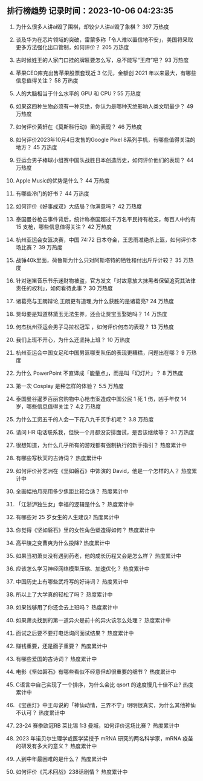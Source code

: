 
## 排行榜趋势 记录时间：2023-10-06 04:23:35
  
  1. 为什么很多人讲ai毁了围棋，却较少人讲ai毁了象棋？ 397 万热度
    
  2. 谈及华为在芯片领域的突破，雷蒙多称「令人难以置信地不安」，美国将采取更多方法强化出口管制，如何评价？ 205 万热度
    
  3. 古时候姓王的人家门口挂的牌匾要怎么写，总不能写“王府”吧？ 93 万热度
    
  4. 苹果CEO库克出售苹果股票套现近 3 亿元，金额创  2021 年以来最大，有哪些信息值得关注？ 58 万热度
    
  5. 人的大脑相当于什么水平的 GPU 和 CPU ? 55 万热度
    
  6. 如果这四种生物必须有一种灭绝，你认为是哪种灭绝影响人类文明最少？ 49 万热度
    
  7. 如何评价黄轩在《莫斯科行动》里的表现？ 46 万热度
    
  8. 如何评价2023年10月4日发售的Google Pixel 8系列手机，有哪些值得关注的地方？ 45 万热度
    
  9. 亚运会男子棒球小组赛中国队战胜日本创造历史，如何评价他们的表现？ 44 万热度
    
  10. Apple Music的优势是什么？ 44 万热度
    
  11. 有哪些冷门的好书？ 44 万热度
    
  12. 如何评价《好事成双》大结局？你满意吗？ 42 万热度
    
  13. 泰国曼谷枪击事件背后，统计称泰国超过千万名平民持有枪支，每百人中约有 15 支枪，哪些信息值得关注？ 42 万热度
    
  14. 杭州亚运会女篮决赛，中国 74:72 日本夺金，王思雨准绝杀上篮，如何评价本场比赛？ 39 万热度
    
  15. 战锤40k里面，荷鲁斯为什么只对阿斯塔特的牺牲和付出斤斤计较？ 35 万热度
    
  16. 针对迷笛音乐节乐迷财物被盗，官方发文「对故意放大抹黑者保留追究其法律责任的权利」，如何看待此事？ 30 万热度
    
  17. 诸葛亮与王朗辩论,王朗更有道理,为什么获胜的是诸葛亮? 24 万热度
    
  18. 贾母要是知道林黛玉无法生养，还会让贾宝玉娶她吗？ 14 万热度
    
  19. 何杰杭州亚运会男子马拉松冠军 ，如何评价何杰的表现？ 13 万热度
    
  20. 我们上班不开心，为什么还坚持上班？ 10 万热度
    
  21. 杭州亚运会中国女足和中国男篮哪支队伍的表现更糟糕，问题出在哪？ 9 万热度
    
  22. 为什么 PowerPoint 不直译成「能量点」，而是叫「幻灯片」？ 8 万热度
    
  23. 第一次 Cosplay 是种怎样的体验？ 5.5 万热度
    
  24. 泰国曼谷暹罗百丽宫购物中心枪击案造成中国公民 1 死 1 伤，凶手年仅 14 岁，哪些信息值得关注？ 4.2 万热度
    
  25. 为什么工资五千的人会一下花八九千买手机呢？ 3.8 万热度
    
  26. 请问 HR 电话联系我，但快一个月都没安排面试，是否该继续等？ 3.1 万热度
    
  27. 很想知道，为什么几乎所有的游戏都有强制执行的新手指引？ 热度累计中
    
  28. 有哪些写秋天的古诗词？ 热度累计中
    
  29. 如何评价孙艺洲在《坚如磐石》中饰演的 David，他是一个怎样的人？ 热度累计中
    
  30. 全画幅拍月亮用多少焦距比较合适？ 热度累计中
    
  31. 「江浙沪独生女」幸福的逻辑是什么？ 热度累计中
    
  32. 有哪些对 25 岁女生的人生建议? 热度累计中
    
  33. 你觉得《坚如磐石》里的女性角色塑造得如何？ 热度累计中
    
  34. 高平陵之变曹爽为什么投降? 热度累计中
    
  35. 如果当初萧炎没有遇到药老，他的成长历程又会是怎么样？ 热度累计中
    
  36. 应该怎么学习神经网络模型压缩、加速优化？ 热度累计中
    
  37. 中国历史上有哪些武将写的好诗词？ 热度累计中
    
  38. 所以上了大学真的轻松了吗？ 热度累计中
    
  39. 如果钱够用了你还会去上班吗？ 热度累计中
    
  40. 如果萧炎找到的第一道异火是前十的异火该怎么处理？ 热度累计中
    
  41. 面试之后要不要打电话询问面试结果？ 热度累计中
    
  42. 赚钱重要，还是面子重要？ 热度累计中
    
  43. 有哪些爱国的古诗词？ 热度累计中
    
  44. 电影《坚如磐石》有哪些看似不经意但却很重要的细节？ 热度累计中
    
  45. C语言中自己实现了一个排序，为什么会比 qsort 的速度慢几十倍不止? 热度累计中
    
  46. 《宝莲灯》中王母说的「神仙动情，三界不宁」明明很真实，为什么其他神仙不认可？ 热度累计中
    
  47. 23-24 赛季欧冠RB 莱比锡 1:3 曼城，如何评价这场比赛？ 热度累计中
    
  48. 2023 年诺贝尔生理学或医学奖授予 mRNA 研究的两名科学家，mRNA 疫苗的研发有多大的意义？ 热度累计中
    
  49. 人到中年最困难的是什么？ 热度累计中
    
  50. 如何评价《咒术回战》238话剧情？ 热度累计中
    